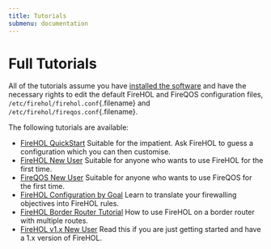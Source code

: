 ```yaml
---
title: Tutorials
submenu: documentation
---
```


Full Tutorials
==============

All of the tutorials assume you have [installed the
software](/installing/) and have the necessary rights to edit the
default FireHOL and FireQOS configuration files,
`/etc/firehol/firehol.conf`{.filename} and
`/etc/firehol/fireqos.conf`{.filename}.

The following tutorials are available:

<div class="list-with-header">

-   [FireHOL QuickStart](/tutorial/firehol-quickstart/) Suitable for the
    impatient. Ask FireHOL to guess a configuration which you can then
    customise.
-   [FireHOL New User](/tutorial/firehol-new-user/) Suitable for anyone
    who wants to use FireHOL for the first time.
-   [FireQOS New User](/tutorial/fireqos-new-user/) Suitable for anyone
    who wants to use FireQOS for the first time.
-   [FireHOL Configuration by Goal](/tutorial/firehol-by-goal/) Learn to
    translate your firewalling objectives into FireHOL rules.
-   [FireHOL Border Router Tutorial](/tutorial/firehol-border-router/)
    How to use FireHOL on a border router with multiple routes.
-   [FireHOL v1.x New User](/tutorial/firehol-v1/) Read this if you are
    just getting started and have a 1.x version of FireHOL.

</div>
